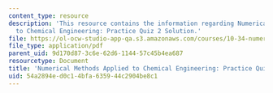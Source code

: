 ```yaml
---
content_type: resource
description: 'This resource contains the information regarding Numerical Methods Applied
  to Chemical Engineering: Practice Quiz 2 Solution.'
file: https://ol-ocw-studio-app-qa.s3.amazonaws.com/courses/10-34-numerical-methods-applied-to-chemical-engineering-fall-2015/54a2894ed0c14bfa635944c2904be8c1_MIT10_34F15_Quiz2solution.pdf
file_type: application/pdf
parent_uid: 9d170d87-3c6e-62d6-1144-57c45b4ea687
resourcetype: Document
title: 'Numerical Methods Applied to Chemical Engineering: Practice Quiz 2 Solution'
uid: 54a2894e-d0c1-4bfa-6359-44c2904be8c1
---
```

